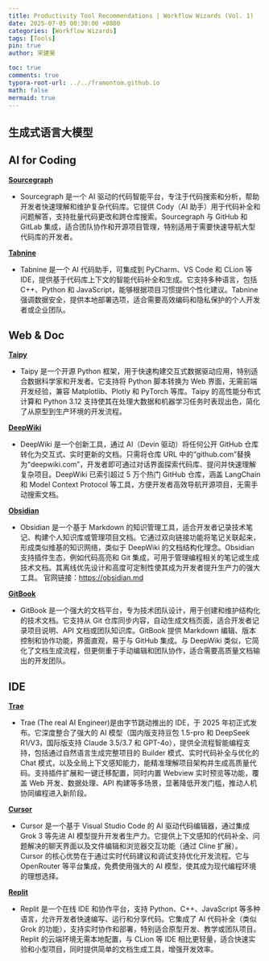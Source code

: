 ```yaml
---
title: Productivity Tool Recommendations | Workflow Wizards (Vol. 1)
date: 2025-07-05 00:30:00 +0800
categories: [Workflow Wizards]
tags: [Tools]
pin: true
author: 宋建昊

toc: true
comments: true
typora-root-url: ../../framontom.github.io
math: false
mermaid: true
---
```


## 生成式语言大模型

## AI for Coding

**[Sourcegraph](https://sourcegraph.com)**
- Sourcegraph 是一个 AI 驱动的代码智能平台，专注于代码搜索和分析，帮助开发者快速理解和维护复杂代码库。它提供 Cody（AI 助手）用于代码补全和问题解答，支持批量代码更改和跨仓库搜索。Sourcegraph 与 GitHub 和 GitLab 集成，适合团队协作和开源项目管理，特别适用于需要快速导航大型代码库的开发者。

**[Tabnine](https://www.tabnine.com)**
- Tabnine 是一个 AI 代码助手，可集成到 PyCharm、VS Code 和 CLion 等 IDE，提供基于代码库上下文的智能代码补全和生成。它支持多种语言，包括 C++、Python 和 JavaScript，能够根据项目习惯提供个性化建议。Tabnine 强调数据安全，提供本地部署选项，适合需要高效编码和隐私保护的个人开发者或企业团队。

## Web & Doc

**[Taipy](https://www.taipy.io)**
- Taipy 是一个开源 Python 框架，用于快速构建交互式数据驱动应用，特别适合数据科学家和开发者。它支持将 Python 脚本转换为 Web 界面，无需前端开发经验，兼容 Matplotlib、Plotly 和 PyTorch 等库。Taipy 的高性能分布式计算和 Python 3.12 支持使其在处理大数据和机器学习任务时表现出色，简化了从原型到生产环境的开发流程。

**[DeepWiki](https://deepwiki.com)**  
- DeepWiki 是一个创新工具，通过 AI（Devin 驱动）将任何公开 GitHub 仓库转化为交互式、实时更新的文档。只需将仓库 URL 中的“github.com”替换为“deepwiki.com”，开发者即可通过对话界面探索代码库、提问并快速理解复杂项目。DeepWiki 已索引超过 5 万个热门 GitHub 仓库，涵盖 LangChain 和 Model Context Protocol 等工具，方便开发者高效导航开源项目，无需手动搜索文档。

**[Obsidian](https://obsidian.md)**
- Obsidian 是一个基于 Markdown 的知识管理工具，适合开发者记录技术笔记、构建个人知识库或管理项目文档。它通过双向链接功能将笔记关联起来，形成类似维基的知识网络，类似于 DeepWiki 的文档结构化理念。Obsidian 支持插件生态，例如代码高亮和 Git 集成，可用于管理编程相关的笔记或生成技术文档。其离线优先设计和高度可定制性使其成为开发者提升生产力的强大工具。
官网链接：https://obsidian.md

**[GitBook](https://www.gitbook.com)**
- GitBook 是一个强大的文档平台，专为技术团队设计，用于创建和维护结构化的技术文档。它支持从 Git 仓库同步内容，自动生成文档页面，适合开发者记录项目说明、API 文档或团队知识库。GitBook 提供 Markdown 编辑、版本控制和协作功能，界面直观，易于与 GitHub 集成。与 DeepWiki 类似，它简化了文档生成流程，但更侧重于手动编辑和团队协作，适合需要高质量文档输出的开发团队。

## IDE


**[Trae](https://www.trae.cn/)**
- Trae (The real AI Engineer)是由字节跳动推出的 IDE，于 2025 年初正式发布。它深度整合了强大的 AI 模型（国内版支持豆包 1.5-pro 和 DeepSeek R1/V3，国际版支持 Claude 3.5/3.7 和 GPT-4o），提供全流程智能编程支持，包括通过自然语言生成完整项目的 Builder 模式、实时代码补全与优化的 Chat 模式，以及全局上下文感知能力，能精准理解项目架构并生成高质量代码。支持插件扩展和一键迁移配置，同时内置 Webview 实时预览等功能，覆盖 Web 开发、数据处理、API 构建等多场景，显著降低开发门槛，推动人机协同编程进入新阶段。

**[Cursor](https://cursor.com)**  
- Cursor 是一个基于 Visual Studio Code 的 AI 驱动代码编辑器，通过集成 Grok 3 等先进 AI 模型提升开发者生产力。它提供上下文感知的代码补全、问题解决的聊天界面以及文件编辑和浏览器交互功能（通过 Cline 扩展）。Cursor 的核心优势在于通过实时代码建议和调试支持优化开发流程。它与 OpenRouter 等平台集成，免费使用强大的 AI 模型，使其成为现代编程环境的理想选择。

**[Replit](https://replit.com)**
- Replit 是一个在线 IDE 和协作平台，支持 Python、C++、JavaScript 等多种语言，允许开发者快速编写、运行和分享代码。它集成了 AI 代码补全（类似 Grok 的功能），支持实时协作和部署，特别适合原型开发、教学或团队项目。Replit 的云端环境无需本地配置，与 CLion 等 IDE 相比更轻量，适合快速实验和小型项目，同时提供简单的文档生成工具，增强开发效率。


